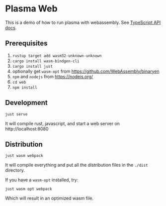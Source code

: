 Plasma Web
==========

This is a demo of how to run plasma with webassembly. See [TypeScript API docs](https://royaltm.github.io/rust-plasma/master/ts/modules/plasma.html).


Prerequisites
-------------

1. `rustup target add wasm32-unknown-unknown`
2. `cargo install wasm-bindgen-cli`
3. `cargo install just`
4. optionally get `wasm-opt` from https://github.com/WebAssembly/binaryen
5. `npm` and `nodejs` from https://nodejs.org/
6. `cd web`
7. `npm install`

Development
-----------

```
just serve
```

It will compile rust, javascript, and start a web server on http://localhost:8080


Distribution
------------

```
just wasm webpack
```

It will compile everything and put all the distribution files in the `./dist` directory.

If you have a `wasm-opt` installed, try:

```
just wasm opt webpack
```

Which will result in an optimized wasm file.
